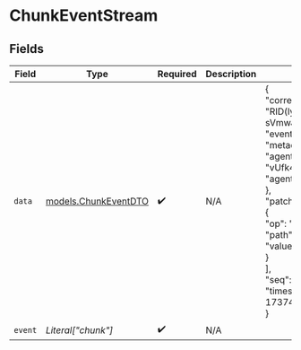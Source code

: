 # ChunkEventStream


## Fields

| Field                                                                                                                                                                                                                                                    | Type                                                                                                                                                                                                                                                     | Required                                                                                                                                                                                                                                                 | Description                                                                                                                                                                                                                                              | Example                                                                                                                                                                                                                                                  |
| -------------------------------------------------------------------------------------------------------------------------------------------------------------------------------------------------------------------------------------------------------- | -------------------------------------------------------------------------------------------------------------------------------------------------------------------------------------------------------------------------------------------------------- | -------------------------------------------------------------------------------------------------------------------------------------------------------------------------------------------------------------------------------------------------------- | -------------------------------------------------------------------------------------------------------------------------------------------------------------------------------------------------------------------------------------------------------- | -------------------------------------------------------------------------------------------------------------------------------------------------------------------------------------------------------------------------------------------------------- |
| `data`                                                                                                                                                                                                                                                   | [models.ChunkEventDTO](../models/chunkeventdto.md)                                                                                                                                                                                                       | :heavy_check_mark:                                                                                                                                                                                                                                       | N/A                                                                                                                                                                                                                                                      | {<br/>"correlation_id": "RID(lyH-sVmwJO)::Y8oBzYT4CQ",<br/>"event_id": "o5kf8vKzI5",<br/>"metadata": {<br/>"agent_id": "vUfk4PgjTm",<br/>"agent_name": "Drizzle"<br/>},<br/>"patches": [<br/>{<br/>"op": "add",<br/>"path": "/-",<br/>"value": " currently"<br/>}<br/>],<br/>"seq": 0,<br/>"timestamp": 1737495888<br/>} |
| `event`                                                                                                                                                                                                                                                  | *Literal["chunk"]*                                                                                                                                                                                                                                       | :heavy_check_mark:                                                                                                                                                                                                                                       | N/A                                                                                                                                                                                                                                                      |                                                                                                                                                                                                                                                          |